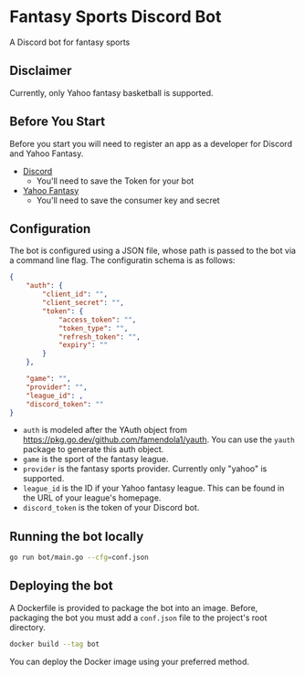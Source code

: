 # Fantasy Sports Discord Bot
A Discord bot for fantasy sports

## Disclaimer
Currently, only Yahoo fantasy basketball is supported.

## Before You Start
Before you start you will need to register an app as a developer for Discord and Yahoo Fantasy.

* [Discord](https://www.upwork.com/resources/how-to-make-discord-bot)
  * You'll need to save the Token for your bot
* [Yahoo Fantasy](https://developer.yahoo.com/apps/create/)
  * You'll need to save the consumer key and secret
  
## Configuration
The bot is configured using a JSON file, whose path is passed to the bot via a command line flag. The configuratin schema is as follows:

```json
{
	"auth": {
		"client_id": "",
		"client_secret": "",
		"token": {
			"access_token": "",
			"token_type": "",
			"refresh_token": "",
			"expiry": ""
		}
	},

	"game": "",
	"provider": "",
	"league_id": ,
	"discord_token": ""
}
```
* `auth` is modeled after the YAuth object from https://pkg.go.dev/github.com/famendola1/yauth. You can use the `yauth` package to generate this auth object.
* `game` is the sport of the fantasy league.
* `provider` is the fantasy sports provider. Currently only "yahoo" is supported.
* `league_id` is the ID if your Yahoo fantasy league. This can be found in the URL of your league's homepage.
* `discord_token` is the token of your Discord bot.

## Running the bot locally
```bash
go run bot/main.go --cfg=conf.json
```

## Deploying the bot
A Dockerfile is provided to package the bot into an image. Before, packaging the bot you must add a `conf.json` file to the project's root directory.

```bash
docker build --tag bot
```

You can deploy the Docker image using your preferred method.
